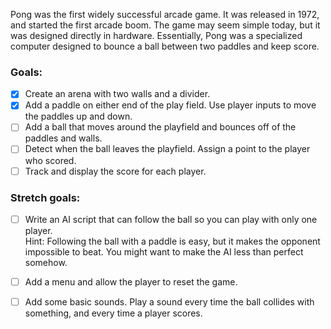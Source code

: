 Pong was the first widely successful arcade game. It was released in 1972, and started the first arcade boom. The game may seem simple today, but it was designed directly in hardware. Essentially, Pong was a specialized computer designed to bounce a ball between two paddles and keep score.

### Goals:
- [x] Create an arena with two walls and a divider.
- [x] Add a paddle on either end of the play field. Use player inputs to move the paddles up and down.
- [ ] Add a ball that moves around the playfield and bounces off of the paddles and walls.  
- [ ] Detect when the ball leaves the playfield. Assign a point to the player who scored.
- [ ] Track and display the score for each player.

### Stretch goals:
- [ ] Write an AI script that can follow the ball so you can play with only one player.  
Hint: Following the ball with a paddle is easy, but it makes the opponent impossible to beat. You might want to make the AI less than perfect somehow.
- [ ] Add a menu and allow the player to reset the game.
- [ ] Add some basic sounds. Play a sound every time the ball collides with something, and every time a player scores.

